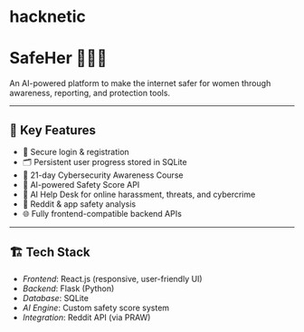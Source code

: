 # hacknetic
# SafeHer 👩‍💻✨

An AI-powered platform to make the internet safer for women through awareness, reporting, and protection tools.

---

## 🚀 Key Features
- 🔐 Secure login & registration
- 🗂 Persistent user progress stored in SQLite
- 🎥 21-day Cybersecurity Awareness Course
- 🤖 AI-powered Safety Score API
- 📢 AI Help Desk for online harassment, threats, and cybercrime
- 📰 Reddit & app safety analysis
- 🌐 Fully frontend-compatible backend APIs

---

## 🏗 Tech Stack
- *Frontend*: React.js (responsive, user-friendly UI)
- *Backend*: Flask (Python)
- *Database*: SQLite
- *AI Engine*: Custom safety score system
- *Integration*: Reddit API (via PRAW)

